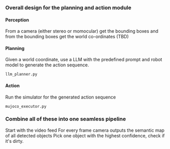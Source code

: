 ### Overall design for the planning and action module

#### Perception
From a camera (either stereo or momocular) get the bounding boxes and from the bounding boxes get the world co-ordinates (TBD)
#### Planning
Given a world coordinate, use a LLM with the predefined prompt and robot model to generate the action sequence.
```
llm_planner.py
```
#### Action
Run the simulator for the generated action sequence 
```
mujoco_executor.py
```

### Combine all of these into one seamless pipeline
Start with the video feed
For every frame camera outputs the semantic map of all detected objects
Pick one object with the highest confidence, check if it's dirty. 


